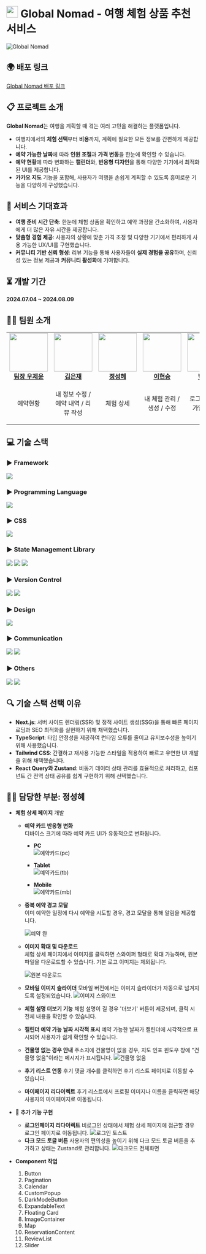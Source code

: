 # <img width="30" src="https://github.com/eqypo9/global-nomad/blob/main/public/images/favicon.ico"> **Global Nomad** - 여행 체험 상품 추천 서비스

![Global Nomad](https://github.com/user-attachments/assets/8de18b8c-5d18-4f45-935a-10ce2a6cfd2a)

## 🌍 배포 링크
[Global Nomad 배포 링크](https://nomad-ebon.vercel.app/)

## 📋 프로젝트 소개
**Global Nomad**는 여행을 계획할 때 겪는 여러 고민을 해결하는 플랫폼입니다.  
- 여행지에서의 **체험 선택**부터 **비용**까지, 계획에 필요한 모든 정보를 간편하게 제공합니다.
- **예약 가능한 날짜**에 따라 **인원 조절**과 **가격 변동**을 한눈에 확인할 수 있습니다.
- **예약 현황**에 따라 변화하는 **캘린더**와, **반응형 디자인**을 통해 다양한 기기에서 최적화된 UI를 제공합니다.
- **카카오 지도** 기능을 포함해, 사용자가 여행을 손쉽게 계획할 수 있도록 흥미로운 기능을 다양하게 구성했습니다.

## 🚀 서비스 기대효과
- **여행 준비 시간 단축**: 한눈에 체험 상품을 확인하고 예약 과정을 간소화하여, 사용자에게 더 많은 자유 시간을 제공합니다.
- **맞춤형 경험 제공**: 사용자의 상황에 맞춘 가격 조정 및 다양한 기기에서 편리하게 사용 가능한 UX/UI를 구현했습니다.
- **커뮤니티 기반 신뢰 형성**: 리뷰 기능을 통해 사용자들이 **실제 경험을 공유**하며, 신뢰성 있는 정보 제공과 **커뮤니티 활성화**에 기여합니다.

## ⏳ 개발 기간
**2024.07.04 ~ 2024.08.09**

## 👨‍💻 팀원 소개
<table>
  <tbody>
    <tr>
      <td align="center">
        <img src="https://avatars.githubusercontent.com/u/65326956?v=4" width="100"/><br/>
        <b><a href="https://github.com/wjy308">팀장 우제윤</a></b>
      </td>
      <td align="center">
        <img src="https://avatars.githubusercontent.com/u/60869993?v=4" width="100"/><br/>
        <b><a href="https://github.com/eunjae5">김은재</a></b>
      </td>
      <td align="center">
        <img src="https://avatars.githubusercontent.com/u/125109615?v=4" width="100"/><br/>
        <b><a href="https://github.com/sunnyjeong25">정성혜</a></b>
      </td>
      <td align="center">
        <img src="https://avatars.githubusercontent.com/u/41028065?v=4" width="100"/><br/>
        <b><a href="https://github.com/hslee">이현승</a></b>
      </td>
      <td align="center">
        <img src="https://avatars.githubusercontent.com/u/102913030?v=4" width="100"/><br/>
        <b><a href="https://github.com/sybaek96">백승렬</a></b>
      </td>
    </tr>
    <tr>
      <td align="center"><p>예약현황</p></td>
      <td align="center"><p>내 정보 수정 / 예약 내역 / 리뷰 작성</p></td>
      <td align="center"><p>체험 상세</p></td>
      <td align="center"><p>내 체험 관리 / 생성 / 수정</p></td>
      <td align="center"><p>로그인 / 회원가입 / 메인</p></td>
    </tr>
  </tbody>
</table>

## 💻 기술 스택

### ▶︎ Framework  
<div>
  <img src="https://img.shields.io/badge/next.js-000000?style=for-the-badge&logo=next.js&logoColor=white">
</div>

### ▶︎ Programming Language  
<div>
  <img src="https://img.shields.io/badge/typescript-%23007ACC.svg?style=for-the-badge&logo=typescript&logoColor=white">
</div>

### ▶︎ CSS  
<div>
  <img src="https://img.shields.io/badge/tailwindcss-06B6D4?style=for-the-badge&logo=Tailwind CSS&logoColor=white">
</div>

### ▶︎ State Management Library  
<div>
  <img src="https://img.shields.io/badge/axios-5A29E4?style=for-the-badge&logo=axios&logoColor=white">
  <img src="https://img.shields.io/badge/reactquery-FF4154?style=for-the-badge&logo=React Query&logoColor=white">
  <img src="https://img.shields.io/badge/zustand-%2320232a.svg?style=for-the-badge&logo=react&logoColor=%2361DAFB">
</div>

### ▶︎ Version Control  
<div>
  <img src="https://img.shields.io/badge/github-%23121011.svg?style=for-the-badge&logo=github&logoColor=white">
  <img src="https://img.shields.io/badge/git-%23F05033.svg?style=for-the-badge&logo=git&logoColor=white">
</div>

### ▶︎ Design  
<div>
  <img src="https://img.shields.io/badge/figma-%23F24E1E.svg?style=for-the-badge&logo=figma&logoColor=white"/>
</div>

### ▶︎ Communication  
<div>
  <img src="https://img.shields.io/badge/Notion-%23000000.svg?style=for-the-badge&logo=notion&logoColor=white">
  <img src="https://img.shields.io/badge/Discord-%235865F2.svg?style=for-the-badge&logo=discord&logoColor=white">
</div>

### ▶︎ Others  
<div>
  <img src="https://img.shields.io/badge/eslint-4B32C3?style=for-the-badge&logo=eslint&logoColor=white">
  <img src="https://img.shields.io/badge/prettier-F7B93E?style=for-the-badge&logo=prettier&logoColor=white">
</div>

## 🔍 기술 스택 선택 이유
- **Next.js**: 서버 사이드 렌더링(SSR) 및 정적 사이트 생성(SSG)을 통해 빠른 페이지 로딩과 SEO 최적화를 실현하기 위해 채택했습니다.
- **TypeScript**: 타입 안정성을 제공하여 런타임 오류를 줄이고 유지보수성을 높이기 위해 사용했습니다.
- **Tailwind CSS**: 간결하고 재사용 가능한 스타일을 적용하여 빠르고 유연한 UI 개발을 위해 채택했습니다.
- **React Query와 Zustand**: 비동기 데이터 상태 관리를 효율적으로 처리하고, 컴포넌트 간 전역 상태 공유를 쉽게 구현하기 위해 선택했습니다.

## 👨‍💻 담당한 부분: 정성혜

- **체험 상세 페이지** 개발

  - **예약 카드 반응형 변화**  
    디바이스 크기에 따라 예약 카드 UI가 유동적으로 변화됩니다.

    - **PC**  
      ![예약카드(pc)](https://github.com/user-attachments/assets/6eff8394-aee4-4508-9966-894d4b4257e1)

    - **Tablet**  
      ![예약카드(tb)](https://github.com/user-attachments/assets/0bb45566-70d8-460d-9137-e14aa87a77ad)

    - **Mobile**  
      ![예약카드(mb)](https://github.com/user-attachments/assets/3806cc9a-fdb8-4c5d-8826-201ecf867ac6)

  - **중복 예약 경고 모달**  
    이미 예약한 일정에 다시 예약을 시도할 경우, 경고 모달을 통해 알림을 제공합니다.

    ![예약 완](https://github.com/user-attachments/assets/e5b92081-f464-4f47-85ba-902bebbe4754)

  - **이미지 확대 및 다운로드**  
    체험 상세 페이지에서 이미지를 클릭하면 스와이퍼 형태로 확대 가능하며, 원본 파일을 다운로드할 수 있습니다. 기본 로고 이미지는 제외됩니다.

    ![원본 다운로드](https://github.com/user-attachments/assets/485f5065-a3ba-48e8-b4ec-2e1806431839)
  - **모바일 이미지 슬라이더**
    모바일 버전에서는 이미지 슬라이더가 자동으로 넘겨지도록 설정되었습니다.
    ![이미지 스와이프](https://github.com/user-attachments/assets/411e0029-de2e-4995-88a8-30b0e6941a3d)
  - **체험 설명 더보기 기능**
    체험 설명이 길 경우 '더보기' 버튼이 제공되며, 클릭 시 전체 내용을 확인할 수 있습니다.
  - **캘린더 예약 가능 날짜 시각적 표시**
    예약 가능한 날짜가 캘린더에 시각적으로 표시되어 사용자가 쉽게 확인할 수 있습니다.
  - **건물명 없는 경우 안내**
    주소지에 건물명이 없을 경우, 지도 인포 윈도우 창에 "건물명 없음"이라는 메시지가 표시됩니다.
    ![건물명 없음](https://github.com/user-attachments/assets/9a862318-3529-4f3e-8b12-52c8f8e447a9)
  - **후기 리스트 연동**
    후기 댓글 개수를 클릭하면 후기 리스트 페이지로 이동할 수 있습니다.
  - **마이페이지 리다이렉트**
    후기 리스트에서 프로필 이미지나 이름을 클릭하면 해당 사용자의 마이페이지로 이동됩니다.

- 📲 **추가 기능 구현** 
  - **로그인페이지 리다이렉트**
    비로그인 상태에서 체험 상세 페이지에 접근할 경우 로그인 페이지로 이동됩니다.
    ![로그인 토스트](https://github.com/user-attachments/assets/e4642402-4f84-4f4e-b264-5e61960781ff)
  - **다크 모드 토글 버튼**
    사용자의 편의성을 높이기 위해 다크 모드 토글 버튼을 추가하고 상태는 Zustand로 관리합니다.
    ![다크모드 전체화면](https://github.com/user-attachments/assets/3e2d3c04-91aa-4a3e-8175-db4edc2cc54e)



- **Component 작업**
  1. Button
  2. Pagination
  3. Calendar
  4. CustomPopup
  5. DarkModeButton
  6. ExpandableText
  7. Floating Card
  8. ImageContainer
  9. Map
  10. ReservationContent
  11. ReviewList
  12. Slider
